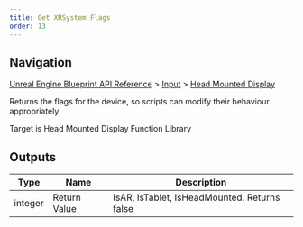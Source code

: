 ```yaml
---
title: Get XRSystem Flags
order: 13
---
```

## Navigation

[Unreal Engine Blueprint API Reference](https://dev.epicgames.com/documentation/en-us/unreal-engine/BlueprintAPI) > [Input](https://dev.epicgames.com/documentation/en-us/unreal-engine/BlueprintAPI/Input) > [Head Mounted Display](https://dev.epicgames.com/documentation/en-us/unreal-engine/BlueprintAPI/Input/HeadMountedDisplay)

Returns the flags for the device, so scripts can modify their behaviour appropriately

Target is Head Mounted Display Function Library

## Outputs

| Type | Name | Description |
| --- | --- | --- |
| integer | Return Value | IsAR, IsTablet, IsHeadMounted. Returns false |
